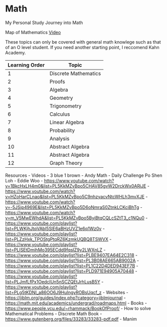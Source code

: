 # Math
My Personal Study Journey into Math

Map of Mathematics [Video](https://www.youtube.com/watch?v=OmJ-4B-mS-Y)

These topics can only be covered with general math knowlege such as that of an O level student. If you need another starting point, I reccomend Kahn Academy.

| Learning Order | Topic                |
| -------------- | -------------------- |
| 1              | Discrete Mathematics |
| 2              | Proofs               |
| 3              | Algebra              |
| 4              | Geometry             |
| 5              | Trigonometry         |
| 6              | Calculus             |
| 7              | Linear Algebra       |
| 8              | Probability          |
| 9              | Analysis             |
| 10             | Abstract Algebra     |
| 11             | Abstract Algebra     |
| 12             | Graph Theory         |

Resources
	- Videos 
		- 3 blue 1 brown
		- Andy Math
		- Daily Challenge Po Shen Loh 
		- Eddie Woo
			- https://www.youtube.com/watch?v=1BkcHxLH4m0&list=PL5KkMZvBpo5CHAV85gvW2DrckWx0ARiJE
			- https://www.youtube.com/watch?v=HZoHarCLnao&list=PL5KkMZvBpo5C9nhzyacvNtcWHLh3mvXJE
			- https://www.youtube.com/watch?v=-5JSjp4969E&list=PL5KkMZvBpo5D6oNmraS0ZtnkLCKciBhTg
			- https://www.youtube.com/watch?v=m_V5MwEWhdA&list=PL5KkMZvBpo5ByiBtqCQLcSZtT3_c1NQu0
		- https://www.youtube.com/playlist?list=PLWKjhJtqVAbl5SlE6aBHzUVZ1e6q1Wz0v
		- https://www.youtube.com/playlist?list=PLZzHxk_TPOStgPtqRZ6KzmkUQBQ8TSWVX
		- https://www.youtube.com/playlist?list=PLISEtDmihMo395ECdd9fqsIZ9y2LWXnLZ
		- https://www.youtube.com/playlist?list=PLBE9407EA64E2C318
		- https://www.youtube.com/playlist?list=PL3B08AE665AB9002A
		- https://www.youtube.com/playlist?list=PL1C22D4DED943EF7B
		- https://www.youtube.com/playlist?list=PLD971E94905A70448
		- https://www.youtube.com/playlist?list=PLJmfLfPx1OedcIUn5nSCZQEtJrhLusB5Y
		- https://www.youtube.com/playlist?list=PLg5tKDNI_a86OO6J9HuIngyROBsUqcf_z
	- Websites
		- https://jiblm.org/guides/index.php?category=jiblmjournal
		- https://math.mit.edu/academics/undergrad/roadmaps.html
	- Books
		- https://www.people.vcu.edu/~rhammack/BookOfProof/
		- How to solve Mathematical Problems
		- Discrete Math Book
		- https://www.gutenberg.org/files/33283/33283-pdf.pdf
	- Manim
